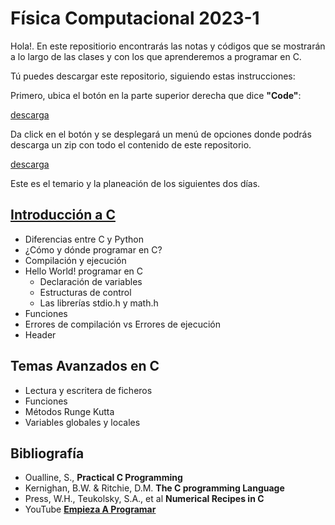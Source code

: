 # Física Computacional 2023-1

Hola!. En este repositiorio encontrarás las notas y códigos que se mostrarán a lo largo de las clases y con los que aprenderemos a programar en C.

Tú puedes descargar este repositorio, siguiendo estas instrucciones:

Primero, ubica el botón en la parte superior derecha que dice **"Code"**:

[descarga](./download1.png)

Da click en el botón y se desplegará un menú de opciones donde podrás descarga un zip con todo el contenido de este repositorio.

[descarga](./download2.png)

Este es el temario y la planeación de los siguientes dos días.

## [Introducción a C](./Dia1/README.md)

- Diferencias entre C y Python
- ¿Cómo y dónde programar en C?
- Compilación y ejecución
- Hello World! programar en C
	- Declaración de variables
	- Estructuras de control
	- Las librerías stdio.h y math.h
- Funciones
- Errores de compilación vs Errores de ejecución
- Header

## Temas Avanzados en C

- Lectura y escritera de ficheros
- Funciones
- Métodos Runge Kutta
- Variables globales y locales
<!---
- Punteros
- Módulos
- Makefiles--->

## Bibliografía

- Oualline, S., __Practical C Programming__
- Kernighan, B.W. & Ritchie, D.M. __The C programming Language__
- Press, W.H., Teukolsky, S.A., et al __Numerical Recipes in C__
- YouTube [__Empieza A Programar__](https://www.youtube.com/playlist?list=PLw8RQJQ8K1ySN6bVHYEpDoh-CKVkL_uOF)
